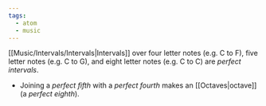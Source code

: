 ```yaml
---
tags:
  - atom
  - music
---
```

[[Music/Intervals/Intervals|Intervals]] over four letter notes (e.g. $\text{C}$ to $\text{F}$), five letter notes (e.g. $\text{C}$ to $\text{G}$), and eight letter notes (e.g. $\text{C}$ to $\text{C}$) are *perfect intervals*.
- Joining a *perfect fifth* with a *perfect fourth* makes an [[Octaves|octave]] (a *perfect eighth*). 
